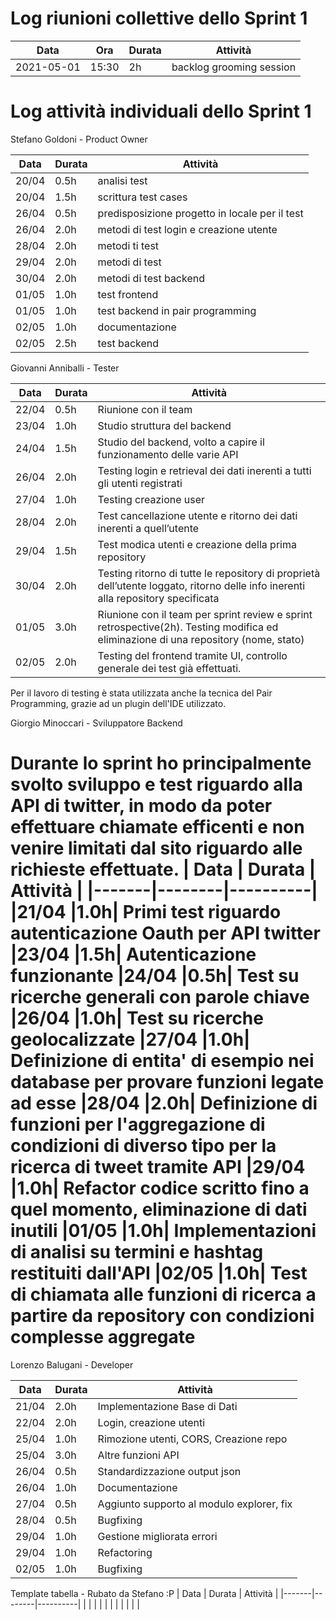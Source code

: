 # Log riunioni collettive dello Sprint 1

| Data | Ora | Durata | Attività |
|------|-----|--------|----------|
| 2021-05-01 | 15:30 | 2h | backlog grooming session |


# Log attività individuali dello Sprint 1

Stefano Goldoni - Product Owner

| Data  | Durata | Attività |
|-------|--------|----------|
|20/04 |0.5h |analisi test
|20/04 |1.5h |scrittura test cases
|26/04 |0.5h |predisposizione progetto in locale per il test
|26/04 |2.0h |metodi di test login e creazione utente
|28/04 |2.0h |metodi ti test
|29/04 |2.0h |metodi di test
|30/04 |2.0h |metodi di test backend
|01/05 |1.0h |test frontend
|01/05 |1.0h |test backend in pair programming
|02/05 |1.0h |documentazione
|02/05 |2.5h |test backend

Giovanni Anniballi - Tester  

| Data  | Durata | Attività |
|-------|--------|----------|
|22/04 |0.5h| Riunione con il team
|23/04 |1.0h| Studio struttura del backend
|24/04 |1.5h| Studio del backend, volto a capire il funzionamento delle varie API
|26/04 |2.0h| Testing login e retrieval dei dati inerenti a tutti gli utenti registrati
|27/04 |1.0h| Testing creazione user
|28/04 |2.0h| Test cancellazione utente e ritorno dei dati inerenti a quell’utente
|29/04 |1.5h| Test modica utenti e creazione della prima repository
|30/04 |2.0h| Testing ritorno di tutte le repository di proprietà dell’utente loggato, ritorno delle info inerenti alla repository specificata
|01/05 |3.0h| Riunione con il team per sprint review e sprint retrospective(2h). Testing modifica ed eliminazione di una repository (nome, stato)
|02/05 |2.0h| Testing del frontend tramite UI, controllo generale dei test già effettuati.

Per il lavoro di testing è stata utilizzata anche la tecnica del Pair Programming, grazie ad un plugin dell'IDE utilizzato.

Giorgio Minoccari - Sviluppatore Backend

Durante lo sprint ho principalmente svolto sviluppo e test riguardo alla API di twitter, in modo da poter effettuare chiamate efficenti e non venire limitati dal sito riguardo alle richieste effettuate.
| Data  | Durata | Attività |
|-------|--------|----------|
|21/04 |1.0h| Primi test riguardo autenticazione Oauth per API twitter
|23/04 |1.5h| Autenticazione funzionante
|24/04 |0.5h| Test su ricerche generali con parole chiave
|26/04 |1.0h| Test su ricerche geolocalizzate 
|27/04 |1.0h| Definizione di entita' di esempio nei database per provare funzioni legate ad esse
|28/04 |2.0h| Definizione di funzioni per l'aggregazione di condizioni di diverso tipo per la ricerca di tweet tramite API
|29/04 |1.0h| Refactor codice scritto fino a quel momento, eliminazione di dati inutili
|01/05 |1.0h| Implementazioni di analisi su termini e hashtag restituiti dall'API
|02/05 |1.0h| Test di chiamata alle funzioni di ricerca a partire da repository con condizioni complesse aggregate
=======
Lorenzo Balugani - Developer

| Data  | Durata | Attività |
|-------|--------|----------|
|21/04 | 2.0h | Implementazione Base di Dati
|22/04 | 2.0h | Login, creazione utenti 
|25/04 | 1.0h | Rimozione utenti, CORS, Creazione repo
|25/04 | 3.0h | Altre funzioni API
|26/04 | 0.5h | Standardizzazione output json
|26/04 | 1.0h | Documentazione
|27/04 | 0.5h | Aggiunto supporto al modulo explorer, fix
|28/04 | 0.5h | Bugfixing
|29/04 | 1.0h | Gestione migliorata errori
|29/04 | 1.0h | Refactoring
|02/05 | 1.0h | Bugfixing

Template tabella - Rubato da Stefano :P
| Data  | Durata | Attività |
|-------|--------|----------|
|
|
|
|
|
|
|
|
|
|
|
